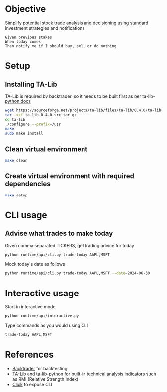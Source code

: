 # Objective
Simplify potential stock trade analysis and decisioning using standard investment strategies and notifications

```gherkin
Given previous stakes
When today comes
Then notify me if I should buy, sell or do nothing
```

# Setup
## Installing TA-Lib
TA-Lib is required by backtrader, so it needs to be built first as per [ta-lib-python docs](https://github.com/TA-Lib/ta-lib-python?tab=readme-ov-file#linux)

```sh
wget https://sourceforge.net/projects/ta-lib/files/ta-lib/0.4.0/ta-lib-0.4.0-src.tar.gz/download
tar -xzf ta-lib-0.4.0-src.tar.gz
cd ta-lib
./configure --prefix=/usr
make
sudo make install
```

## Clean virtual environment
```sh
make clean
```

## Create virtual environment with required dependencies

```sh
make setup
```

# CLI usage

## Advise what trades to make today

Given comma separated TICKERS, get trading advice for today 

```sh
python runtime/api/cli.py trade-today AAPL,MSFT
```

Mock today's date as follows 
```sh
python runtime/api/cli.py trade-today AAPL,MSFT --date=2024-06-30
```

# Interactive usage
Start in interactive mode
```sh
python runtime/api/interactive.py
```

Type commands as you would using CLI
```sh
trade-today AAPL,MSFT
```

# References

* [Backtrader](https://www.backtrader.com/docu/quickstart/quickstart/#using-the-platform) for backtesting
* [TA-Lib](https://ta-lib.org/) and [ta-lib-python](https://github.com/ta-lib/ta-lib-python) for built-in technical analysis [indicators](https://ta-lib.org/functions/) such as RMI (Relative Strength Index)
* [Click](https://click.palletsprojects.com) to expose CLI